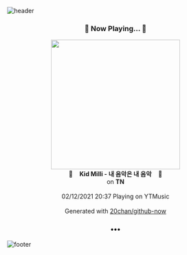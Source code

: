 ![header](https://capsule-render.vercel.app/api?type=wave&height=170&section=header&text=Hi.%20I'm%20SHIFT&fontColor=090707&fontAlignX=45&fontAlignY=65&fontSize=100)

<h3 align="center">🎵 Now Playing... 🎵</h3>
<p align="center">
  <a href="https://music.youtube.com/channel/UCYzWVpdZqtp6Ihtzy4_9M3g">
    <img width="300" src="https://lh3.googleusercontent.com/J-qDdNAmGtG0mn4dZgqcDP6ogBZWRTYA-EsoFwChQOoLmZSNFsKWRD8f5w794-zUxBWdDXx2N7ILW3ez">
  </a>
  <br>
  🎵&nbsp&nbsp&nbsp <b>Kid Milli - 내 음악은 내 음악</b> &nbsp&nbsp&nbsp🎵
  <br>
  on <b>TN</b>
  
  <br />
  <br />
  02/12/2021 20:37 Playing on YTMusic
  <br />
  <br />
  Generated with <a href="https://github.com/20chan/github-now">20chan/github-now</a>
</p>

<h3 align="center">•••</h3>

![footer](https://capsule-render.vercel.app/api?type=wave&height=150&section=footer)

